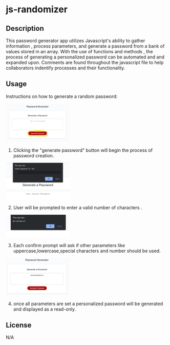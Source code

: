 # js-randomizer


## Description
This password generator app utilizes Javascript's ability to gather information , process parameters, and generate a password from a bank of values stored in an array.  With the use of functions and methods , the process of generating a personalized password can be automated and and expanded upon. Comments are found throughout the javascript file to help collaborators indentify processes and their functionality. 




## Usage
Instructions on how to generate a random password:

<img src="Img\JS-gen 1.png" alt="start process"  width="200" heigth="200"/>

 1) Clicking the "generate password" button will begin the process of password creation.

<img src="Img\JS-gen 2.png" alt="length process" width="200" heigth="200"/>

2) User will be prompted to enter a valid number of characters .

<img src="Img\JS-gen 3.png" alt="different options" width="200" heigth="200">

3) Each confirm prompt will ask if other parameters like uppercase,lowercase,special characters and number should be used.

<img src="Img\JS-gen 7.png" alt="end product" width="200" heigth="200">

4) once all parameters are set a personalized password will be generated and displayed as a read-only.
 



## License
N/A

